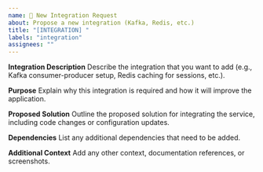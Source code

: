 ```yaml
---
name: 🔗 New Integration Request
about: Propose a new integration (Kafka, Redis, etc.)
title: "[INTEGRATION] "
labels: "integration"
assignees: ""
---
```


**Integration Description**
Describe the integration that you want to add (e.g., Kafka consumer-producer setup, Redis caching for sessions, etc.).

**Purpose**
Explain why this integration is required and how it will improve the application.

**Proposed Solution**
Outline the proposed solution for integrating the service, including code changes or configuration updates.

**Dependencies**
List any additional dependencies that need to be added.

**Additional Context**
Add any other context, documentation references, or screenshots.
